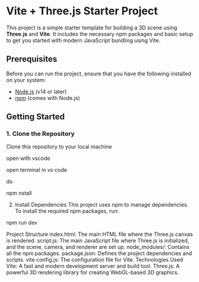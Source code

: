 # Vite + Three.js Starter Project

This project is a simple starter template for building a 3D scene using **Three.js** and **Vite**. It includes the necessary npm packages and basic setup to get you started with modern JavaScript bundling using Vite.

## Prerequisites

Before you can run the project, ensure that you have the following installed on your system:

- [Node.js](https://nodejs.org/) (v14 or later)
- [npm](https://www.npmjs.com/) (comes with Node.js)

## Getting Started

### 1. Clone the Repository

Clone this repository to your local machine 

open with vscode

open terminal in vs code 

do 

npm nstall

2. Install Dependencies
This project uses npm to manage dependencies. To install the required npm packages, run:

npm run dev



Project Structure
index.html: The main HTML file where the Three.js canvas is rendered.
script.js: The main JavaScript file where Three.js is initialized, and the scene, camera, and renderer are set up.
node_modules/: Contains all the npm packages.
package.json: Defines the project dependencies and scripts.
vite.config.js: The configuration file for Vite.
Technologies Used
Vite: A fast and modern development server and build tool.
Three.js: A powerful 3D rendering library for creating WebGL-based 3D graphics.
